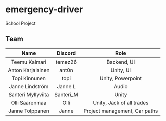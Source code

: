# emergency-driver
School Project
## Team

| Name               | Discord     | Role                           |
| :----:             | :----:      | :----:                         |
| Teemu Kalmari      | temez26     | Backend, UI                    |
| Anton Karjalainen  | ant0n       | Unity, UI                      |
| Topi Kinnunen      | topi        | Unity, Powerpoint              |
| Janne Lindström    | Janne L     | Audio                          |
| Santeri Myllyviita | Santeri_M   | Unity                          |
| Olli Saarenmaa     | Olli        | Unity, Jack of all trades      |
| Janne Tolppanen    | Janne       | Project management, Car paths  |
